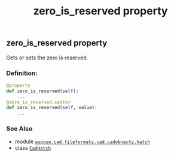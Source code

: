 ﻿---
title: zero_is_reserved property
second_title: Aspose.CAD for Python via .NET API References
description: 
type: docs
weight: 750
url: /python-net/aspose.cad.fileformats.cad.cadobjects.hatch/cadhatch/zero_is_reserved/
is_root: false
---

## zero_is_reserved property


Gets or sets the zero is reserved.
### Definition:
```python
@property
def zero_is_reserved(self):
    ...
@zero_is_reserved.setter
def zero_is_reserved(self, value):
    ...
```

### See Also
* module [`aspose.cad.fileformats.cad.cadobjects.hatch`](../../)
* class [`CadHatch`](/cad/python-net/aspose.cad.fileformats.cad.cadobjects.hatch/cadhatch)
